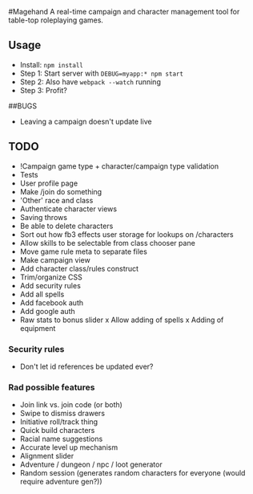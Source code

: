 #Magehand
A real-time campaign and character management tool for table-top roleplaying games.

## Usage
- Install: `npm install`
- Step 1: Start server with `DEBUG=myapp:* npm start`
- Step 2: Also have `webpack --watch` running
- Step 3: Profit?


##BUGS
- Leaving a campaign doesn't update live


## TODO
- !Campaign game type + character/campaign type validation
- Tests
- User profile page
- Make /join do something
- 'Other' race and class
- Authenticate character views
- Saving throws
- Be able to delete characters
- Sort out how fb3 effects user storage for lookups on /characters
- Allow skills to be selectable from class chooser pane
- Move game rule meta to separate files
- Make campaign view
- Add character class/rules construct
- Trim/organize CSS
- Add security rules
- Add all spells
- Add facebook auth
- Add google auth
- Raw stats to bonus slider
x Allow adding of spells
x Adding of equipment


### Security rules
- Don't let id references be updated ever?


### Rad possible features
- Join link vs. join code (or both)
- Swipe to dismiss drawers
- Initiative roll/track thing
- Quick build characters
- Racial name suggestions
- Accurate level up mechanism
- Alignment slider
- Adventure / dungeon / npc / loot generator
- Random session (generates random characters for everyone (would require adventure gen?))
